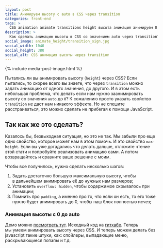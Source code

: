 ```yaml
---
layout: post
title: Анимируем высоту c auto в CSS через transition
categories: front-end
tags: >
  CSS animation animate transitions height высота анимация анимируем 0 auto авто
description: >
  Как сделать анимацию высоты в CSS со значением auto через transition? Легко и без единой строчки javascript. Подробнее читайте в этой статье.
social_image: animate_height/transition_sign.jpg
social_width: 1040
social_height: 380
social_alt: CSS анимация высоты через transition
---
```


{% include media-post-image.html %}

Пытались ли вы анимировать высоту (`height`) через CSS? Если пытались, то скорее всего вы знаете, что через `transition` можно задать анимацию от одного значения, до другого. И в этом есть небольшая проблема, что делать если нам нужно заанимировать высоту со значения `auto` до `0`? К сожалению просто указать свойство `transition` не даст нам никакого эффекта. Но не спешите расстраиваться, это можно сделать не прибегая к помощи JavaScript.

## Так как же это сделать?
Казалось бы, безвыходная ситуация, но это не так. Мы забыли про еще одно свойство, которое может нам в этом помочь. И это свойство `max-height`. Если вы уже догадались что делать дальше, отложите чтение этой стати и попробуйте реализовать анимацию сами. А потом возвращайтесь и сравните ваше решение с моим.

Чтобы все получилось, нужно сделать несколько шагов:
1. Задать достаточно большую максимальную высоту, чтобы в дальнейшем анимировать её до нужных нам размеров;
1. Установить `overflow: hidden`, чтобы содержимое скрывалось при анимации;
1. Помнить про `padding`, а именно про то, что если он есть, то его тоже нужно будет анимировать до 0, чтобы наш блок полностью исчез;


### Анимация высоты с 0 до auto

Демо можно [посмотреть тут](/demo/animate_auto/).
Исходный код на [гитхабе][1].
Теперь мы умеем анимировать высоту через CSS. И теперь можем делать без javascript такие штуки, как: спойлеры, выпадающие меню, раскрывающиеся попапы и т.д.

[1]: https://github.com/ymatuhin/ymatuhin.github.io/blob/master/demo/animate_auto/index.html
